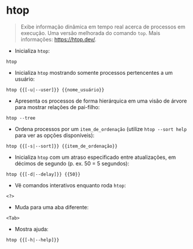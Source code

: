 # htop

> Exibe informação dinâmica em tempo real acerca de processos em execução. Uma versão melhorada do comando `top`.
> Mais informações: <https://htop.dev/>.

- Inicializa `htop`:

`htop`

- Inicializa `htop` mostrando somente processos pertencentes a um usuário:

`htop {{[-u|--user]}} {{nome_usuário}}`

- Apresenta os processos de forma hierárquica em uma visão de árvore para mostrar relações de pai-filho:

`htop --tree`

- Ordena processos por um `item_de_ordenação` (utilize `htop --sort help` para ver as opções disponíveis):

`htop {{[-s|--sort]}} {{item_de_ordenação}}`

- Inicializa `htop` com um atraso especificado entre atualizações, em décimos de segundo (p. ex. 50 = 5 segundos):

`htop {{[-d|--delay]}} {{50}}`

- Vê comandos interativos enquanto roda `htop`:

`<?>`

- Muda para uma aba diferente:

`<Tab>`

- Mostra ajuda:

`htop {{[-h|--help]}}`

